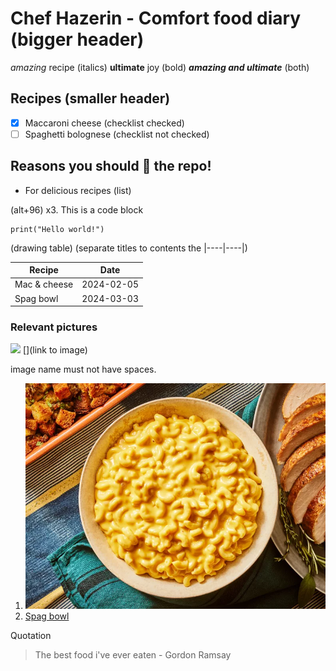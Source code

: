 # Chef Hazerin - Comfort food diary (bigger header)

*amazing* recipe (italics)
**ultimate** joy (bold)
***amazing and ultimate*** (both)

## Recipes (smaller header)

- [x] Maccaroni cheese (checklist checked)
- [ ] Spaghetti bolognese (checklist not checked)

## Reasons you should 🌟 the repo!

* For delicious recipes (list)

(alt+96) x3.
This is a code block

``` 
print("Hello world!")
```

(drawing table)
(separate titles to contents the |----|----|)

|Recipe|Date|
|------|-----|
|Mac & cheese| 2024-02-05|
|Spag bowl| 2024-03-03|

### Relevant pictures

![](localfile)
[](link to image)

image name must not have spaces.

1. ![Mac and cheese](Mac_and_cheese.png)
2. [Spag bowl](https://assets.tmecosys.com/image/upload/t_web_rdp_recipe_584x480_1_5x/img/recipe/ras/Assets/b0c32015577868226349e762dccae4a2/Derivates/6d9b634613dcae990d5c23f8daccb4f0200de265.jpg)

Quotation
> The best food i've ever eaten - Gordon Ramsay